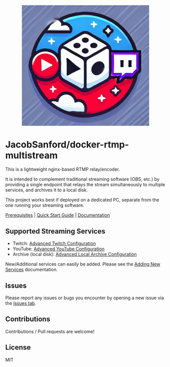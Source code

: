<center><img src="thumbnail.png" alt="docker-rtmp-multistream" width="400"/></center>

# JacobSanford/docker-rtmp-multistream
This is a lightweight nginx-based RTMP relay/encoder.

It is intended to complement traditional streaming software (OBS, etc.) by providing a single endpoint that relays the stream simultaneously to multiple services, and archives it to a local disk.

This project works best if deployed on a dedicated PC, separate from the one running your streaming software.

[Prerequisites](docs/requirements.md) | [Quick Start Guide](docs/quickstart.md) | [Documentation](docs/README.md)

## Supported Streaming Services
* Twitch: [Advanced Twitch Configuration](docs/services/twitch.md)
* YouTube: [Advanced YouTube Configuration](docs/services/youtube.md)
* Archive (local disk): [Advanced Local Archive Configuration](docs/services/archive.md)

New/Additional services can easily be added. Please see the [Adding New Services](docs/services/new.md) documentation.

## Issues
Please report any issues or bugs you encounter by opening a new issue via the [Issues tab](https://github.com/JacobSanford/docker-rtmp-multistream/issues).

## Contributions
Contributions / Pull requests are welcome!

## License
MIT
